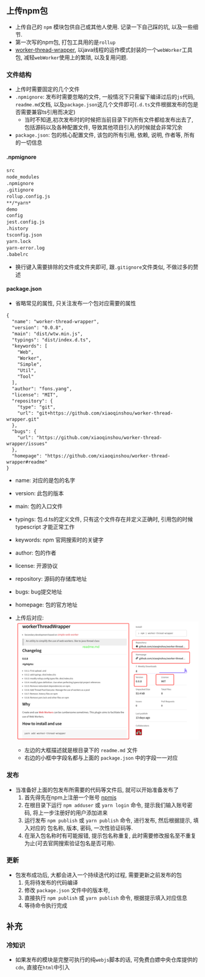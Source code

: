 ## 上传npm包
* 上传自己的 `npm` 模块包供自己或其他人使用. 记录一下自己踩的坑, 以及一些细节.
* 第一次写的npm包, 打包工具用的是`rollup`
* [worker-thread-wrapper](https://www.npmjs.com/package/worker-thread-wrapper), 以java线程的运作模式封装的一个`webWorker`工具包, 减轻`webWorker`使用上的繁琐, 以及复用问题. 

### 文件结构
* 上传时需要固定的几个文件
* `.npmignore`: 发布时需要忽略的文件, 一般情况下只需留下编译过后的`js`代码, `readme.md`文档, 以及`package.json`这几个文件即可(`.d.ts`文件根据发布的包是否需要兼容ts引用而决定)
  * 当时不知道,初次发布时的时候把当前目录下的所有文件都给发布出去了, 包括源码以及各种配置文件, 导致其他项目引入的时候就会非常冗余
* `package.json`: 包的核心配置文件, 该包的所有引用, 依赖, 说明, 作者等, 所有的一切信息

#### .npmignore
```makefile
src
node_modules
.npmignore
.gitignore
rollup.config.js
**/*yarn*
demo
config
jest.config.js
.history
tsconfig.json
yarn.lock
yarn-error.log
.babelrc
```

* 换行键入需要排除的文件或文件夹即可, 跟`.gitignore`文件类似, 不做过多的赘述

#### package.json
* 省略常见的属性, 只关注发布一个包对应需要的属性
```json5
{
  "name": "worker-thread-wrapper",
  "version": "0.0.8",
  "main": "dist/wtw.min.js",
  "typings": "dist/index.d.ts",
  "keywords": [
    "Web",
    "Worker",
    "Simple",
    "Util",
    "Tool"
  ],
  "author": "fons.yang",
  "license": "MIT",
  "repository": {
    "type": "git",
    "url": "git+https://github.com/xiaoqinshou/worker-thread-wrapper.git"
  },
  "bugs": {
    "url": "https://github.com/xiaoqinshou/worker-thread-wrapper/issues"
  },
  "homepage": "https://github.com/xiaoqinshou/worker-thread-wrapper#readme"
}
```
  * name: 对应的是包的名字
  * version: 此包的版本
  * main: 包的入口文件
  * typings: 包.d.ts的定义文件, 只有这个文件存在并定义正确时, 引用包的时候 typescript 才能正常工作
  * keywords: npm 官网搜索时的关键字
  * author: 包的作者
  * license: 开源协议
  * repository: 源码的存储库地址
  * bugs: bug提交地址
  * homepage: 包的官方地址

* 上传后对应: 
  ![](./image/2022-08-22-18-29-22.png)
  * 左边的大框描述就是根目录下的 `readme.md` 文件
  * 右边的小框中字段名都与上面的 `package.json` 中的字段一一对应

### 发布
* 当准备好上面的包发布所需要的代码等文件后, 就可以开始准备发布了
  1. 首先得先在npm上注册一个账号 [npmjs](http://npmjs.com)
  2. 在根目录下运行 `npm adduser` 或 `yarn login` 命令, 提示我们输入账号密码, 将上一步注册好的用户添加进来
  3. 运行发布 `npm publish` 或 `yarn publish` 命令, 进行发布, 然后根据提示, 填入对应的 包名称, 版本, 密码, 一次性验证码等.
  4. 在渐入包名称时有可能报错, 提示包名称重复, 此时需要修改报名至不重复为止(可去官网搜索验证包名是否可用).

### 更新 
  * 包发布成功后, 大都会进入一个持续迭代的过程, 需要更新之前发布的包
    1. 先将待发布的代码编译
    2. 修改 `package.json` 文件中的版本号, 
    3. 直接执行 `npm publish` 或 `yarn publish` 命令, 根据提示填入对应信息
    4. 等待命令执行完成

## 补充
### 冷知识
  * 如果发布的模块是完整可执行的纯`webjs`脚本的话, 可免费白嫖中央仓库提供的`cdn`, 直接在`html`中引入
